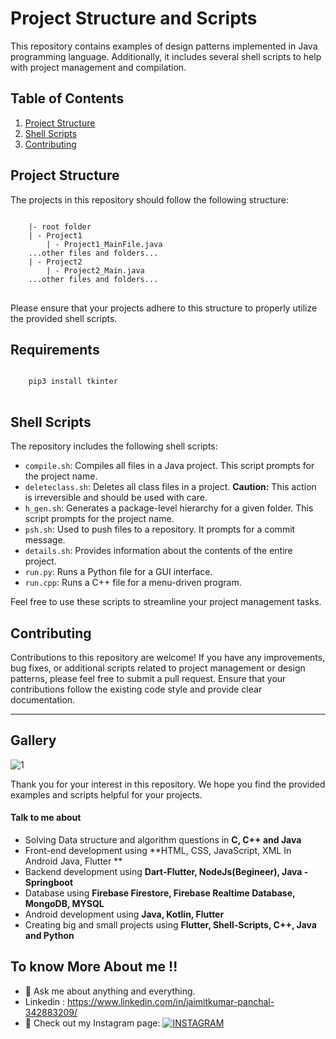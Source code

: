 # Project Structure and Scripts

This repository contains examples of design patterns implemented in Java programming language. Additionally, it includes several shell scripts to help with project management and compilation.

## Table of Contents

1. [Project Structure](#project-structure)
2. [Shell Scripts](#shell-scripts)
3. [Contributing](#contributing)

## Project Structure

The projects in this repository should follow the following structure:


<pre>
<code>
    |- root folder 
	| - Project1
		| - Project1_MainFile.java 
	...other files and folders...
	| - Project2
		| - Project2_Main.java
	...other files and folders...
</code>
</pre>

Please ensure that your projects adhere to this structure to properly utilize the provided shell scripts.


## Requirements 
<pre>
<code>
	pip3 install tkinter 	
</code>
</pre>


## Shell Scripts

The repository includes the following shell scripts:

- `compile.sh`: Compiles all files in a Java project. This script prompts for the project name.
- `deleteclass.sh`: Deletes all class files in a project. **Caution:** This action is irreversible and should be used with care.
- `h_gen.sh`: Generates a package-level hierarchy for a given folder. This script prompts for the project name.
- `psh.sh`: Used to push files to a repository. It prompts for a commit message.
- `details.sh`: Provides information about the contents of the entire project.
- `run.py`: Runs a Python file for a GUI interface.
- `run.cpp`: Runs a C++ file for a menu-driven program.

Feel free to use these scripts to streamline your project management tasks.

## Contributing

Contributions to this repository are welcome! If you have any improvements, bug fixes, or additional scripts related to project management or design patterns, please feel free to submit a pull request. Ensure that your contributions follow the existing code style and provide clear documentation.

---

## Gallery
![1](https://github.com/jaimit25/DesignPatterns/assets/68295105/2b2b14aa-2a9b-4dfc-8668-2bc01bd31aef)


Thank you for your interest in this repository. We hope you find the provided examples and scripts helpful for your projects.

#### Talk to me about

- Solving Data structure and algorithm questions in **C, C++ and Java**
- Front-end development using **HTML, CSS, JavaScript, XML In Android Java, Flutter **
- Backend development using **Dart-Flutter, NodeJs(Begineer), Java - Springboot**
- Database using **Firebase Firestore, Firebase Realtime Database, MongoDB, MYSQL**
- Android development using **Java, Kotlin, Flutter**
- Creating big and small projects using **Flutter, Shell-Scripts, C++, Java and Python**

##  To know More About me !!

- 💬 Ask me about anything and everything.
- Linkedin : https://www.linkedin.com/in/jaimitkumar-panchal-342883209/
- 🎯 Check out my Instagram page: [![INSTAGRAM](https://img.shields.io/badge/FOLLOW%20ME-INSTAGRAM-blueviolet?style=flat-square&logo=Instagram&logoColor=white)](https://www.instagram.com/jaimit_panchal/?hl=en)

